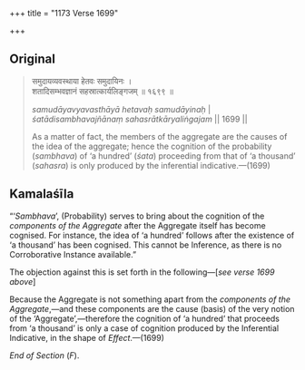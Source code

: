 +++
title = "1173 Verse 1699"

+++
## Original 
>
> समुदायव्यवस्थाया हेतवः समुदायिनः ।  
> शतादिसम्भवज्ञानं सहस्रात्कार्यलिङ्गजम् ॥ १६९९ ॥ 
>
> *samudāyavyavasthāyā hetavaḥ samudāyinaḥ* \|  
> *śatādisambhavajñānaṃ sahasrātkāryaliṅgajam* \|\| 1699 \|\| 
>
> As a matter of fact, the members of the aggregate are the causes of the idea of the aggregate; hence the cognition of the probability (*sambhava*) of ‘a hundred’ (*śata*) proceeding from that of ‘a thousand’ (*sahasra*) is only produced by the inferential indicative.—(1699)



## Kamalaśīla

“‘*Sambhava*’, (Probability) serves to bring about the cognition of the *components of the Aggregate* after the Aggregate itself has become cognised. For instance, the idea of ‘a hundred’ follows after the existence of ‘a thousand’ has been cognised. This cannot be Inference, as there is no Corroborative Instance available.”

The objection against this is set forth in the following—[*see verse 1699 above*]

Because the Aggregate is not something apart from the *components of the Aggregate*,—and these components are the cause (basis) of the very notion of the ‘Aggregate’,—therefore the cognition of ‘a hundred’ that proceeds from ‘a thousand’ is only a case of cognition produced by the Inferential Indicative, in the shape of *Effect*.—(1699)

*End of Section* (*F*).


